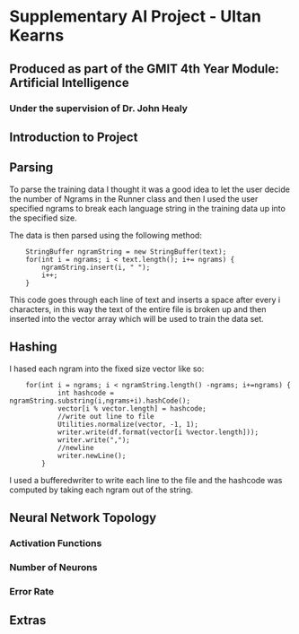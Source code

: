 # Supplementary AI Project - Ultan Kearns
## Produced as part of the GMIT 4th Year Module: Artificial Intelligence 
### Under the supervision of Dr. John Healy

## Introduction to Project

## Parsing
To parse the training data I thought it was a good idea to let the user decide the number of Ngrams in the Runner class and then I used the user specified ngrams to break each language string in the training data up into the specified size.  

The data is then parsed using the following method:

		StringBuffer ngramString = new StringBuffer(text);
		for(int i = ngrams; i < text.length(); i+= ngrams) {
			ngramString.insert(i, " ");
			i++;
		}
		
This code goes through each line of text and inserts a space after every i characters, in this way the text of the entire file is broken up and then inserted into the vector array which will be used to train the data set.
	
## Hashing
I hased each ngram into the fixed size vector like so:

		for(int i = ngrams; i < ngramString.length() -ngrams; i+=ngrams) {
				int hashcode = ngramString.substring(i,ngrams+i).hashCode();
		 		vector[i % vector.length] = hashcode;
				//write out line to file
		 		Utilities.normalize(vector, -1, 1);
		 		writer.write(df.format(vector[i %vector.length]));
		 		writer.write(",");
		 		//newline
		 		writer.newLine();
			}
I used a bufferedwriter to write each line to the file and the hashcode was computed by taking each ngram out of the string.
## Neural Network Topology

### Activation Functions
### Number of Neurons
### Error Rate
## Extras
